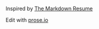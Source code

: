 Inspired by [The Markdown Resume](http://mszep.github.io/pandoc_resume/)

Edit with [prose.io](http://prose.io/#tyrcho/pandoc_resume/)